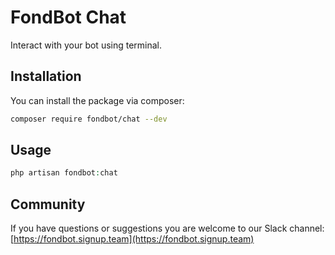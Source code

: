 # FondBot Chat

Interact with your bot using terminal.

## Installation

You can install the package via composer:

```bash
composer require fondbot/chat --dev
```

## Usage

```php
php artisan fondbot:chat
```

## Community

If you have questions or suggestions you are welcome to our Slack channel:
[https://fondbot.signup.team](https://fondbot.signup.team)
